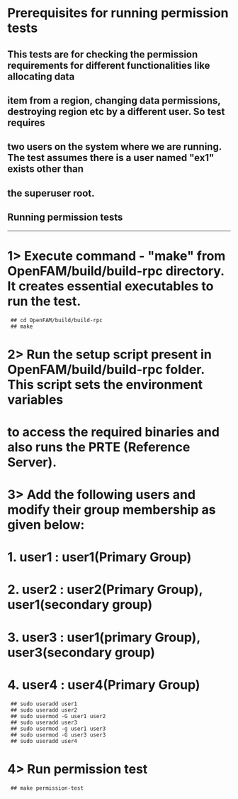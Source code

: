 # Prerequisites for running permission tests
  ## This tests are for checking the permission requirements for different functionalities like allocating data
  ## item from a region, changing data permissions, destroying region etc by a different user. So test requires
  ## two users on the system where we are running. The test assumes there is a user named "ex1" exists other than   
  ## the superuser root.

## Running permission tests
------------------------
# 1> Execute command - "make" from OpenFAM/build/build-rpc directory. It creates essential executables to run the test.
     ## cd OpenFAM/build/build-rpc
     ## make
# 2> Run the setup script present in OpenFAM/build/build-rpc folder. This script sets the environment variables
#    to access the required binaries and also runs the PRTE (Reference Server).
# 3> Add the following users and modify their group membership as given below:
#    1. user1 : user1(Primary Group)
#    2. user2 :	user2(Primary Group), user1(secondary group)	
#    3. user3 : user1(primary Group), user3(secondary group)
#    4. user4 : user4(Primary Group)
     ## sudo useradd user1
     ## sudo useradd user2
     ## sudo usermod -G user1 user2
     ## sudo useradd user3
     ## sudo usermod -g user1 user3
     ## sudo usermod -G user3 user3
     ## sudo useradd user4
# 4> Run permission test
     ## make permission-test
